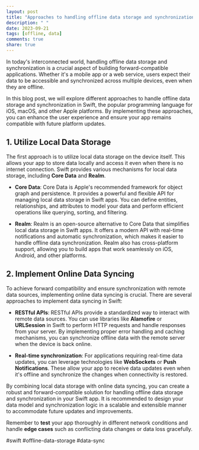 ```yaml
---
layout: post
title: "Approaches to handling offline data storage and synchronization in Swift for better forward compatibility"
description: " "
date: 2023-09-21
tags: [offline, data]
comments: true
share: true
---
```


In today's interconnected world, handling offline data storage and synchronization is a crucial aspect of building forward-compatible applications. Whether it's a mobile app or a web service, users expect their data to be accessible and synchronized across multiple devices, even when they are offline.

In this blog post, we will explore different approaches to handle offline data storage and synchronization in Swift, the popular programming language for iOS, macOS, and other Apple platforms. By implementing these approaches, you can enhance the user experience and ensure your app remains compatible with future platform updates.

## 1. Utilize Local Data Storage

The first approach is to utilize local data storage on the device itself. This allows your app to store data locally and access it even when there is no internet connection. Swift provides various mechanisms for local data storage, including **Core Data** and **Realm**.

- **Core Data**: Core Data is Apple's recommended framework for object graph and persistence. It provides a powerful and flexible API for managing local data storage in Swift apps. You can define entities, relationships, and attributes to model your data and perform efficient operations like querying, sorting, and filtering.

- **Realm**: Realm is an open-source alternative to Core Data that simplifies local data storage in Swift apps. It offers a modern API with real-time notifications and automatic synchronization, which makes it easier to handle offline data synchronization. Realm also has cross-platform support, allowing you to build apps that work seamlessly on iOS, Android, and other platforms.

## 2. Implement Online Data Syncing

To achieve forward compatibility and ensure synchronization with remote data sources, implementing online data syncing is crucial. There are several approaches to implement data syncing in Swift:

- **RESTful APIs**: RESTful APIs provide a standardized way to interact with remote data sources. You can use libraries like **Alamofire** or **URLSession** in Swift to perform HTTP requests and handle responses from your server. By implementing proper error handling and caching mechanisms, you can synchronize offline data with the remote server when the device is back online.

- **Real-time synchronization**: For applications requiring real-time data updates, you can leverage technologies like **WebSockets** or **Push Notifications**. These allow your app to receive data updates even when it's offline and synchronize the changes when connectivity is restored.

By combining local data storage with online data syncing, you can create a robust and forward-compatible solution for handling offline data storage and synchronization in your Swift app. It is recommended to design your data model and synchronization logic in a scalable and extensible manner to accommodate future updates and improvements.

Remember to **test** your app thoroughly in different network conditions and handle **edge cases** such as conflicting data changes or data loss gracefully.

#swift #offline-data-storage #data-sync